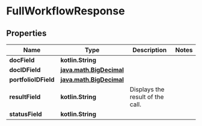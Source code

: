 
# FullWorkflowResponse

## Properties
Name | Type | Description | Notes
------------ | ------------- | ------------- | -------------
**docField** | **kotlin.String** |  | 
**docIDField** | [**java.math.BigDecimal**](java.math.BigDecimal.md) |  | 
**portfolioIDField** | [**java.math.BigDecimal**](java.math.BigDecimal.md) |  | 
**resultField** | **kotlin.String** | Displays the result of the call. | 
**statusField** | **kotlin.String** |  | 



